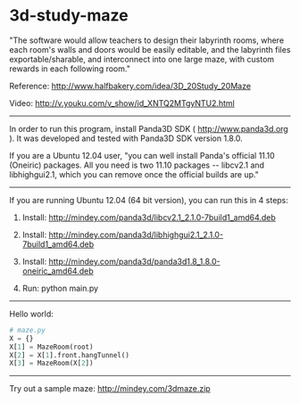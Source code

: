 3d-study-maze
=============

"The software would allow teachers to design their labyrinth rooms, where each room's walls and doors would be easily editable, and the labyrinth files exportable/sharable, and interconnect into one large maze, with custom rewards in each following room."

Reference: http://www.halfbakery.com/idea/3D_20Study_20Maze

Video: http://v.youku.com/v_show/id_XNTQ2MTgyNTU2.html

******************************************************************************

In order to run this program, install Panda3D SDK ( http://www.panda3d.org ). It was developed and tested with Panda3D SDK version 1.8.0.

If you are a Ubuntu 12.04 user, "you can well install Panda's official 11.10 (Oneiric) packages.
All you need is two 11.10 packages -- libcv2.1 and libhighgui2.1, which you can remove once the official builds are up."

******************************************************************************
If you are running Ubuntu 12.04 (64 bit version), you can run this in 4 steps:

1. Install:
http://mindey.com/panda3d/libcv2.1_2.1.0-7build1_amd64.deb

2. Install:
http://mindey.com/panda3d/libhighgui2.1_2.1.0-7build1_amd64.deb

3. Install:
http://mindey.com/panda3d/panda3d1.8_1.8.0-oneiric_amd64.deb

4. Run:
python main.py

******************************************************************************

Hello world:

```python
# maze.py
X = {}
X[1] = MazeRoom(root)
X[2] = X[1].front.hangTunnel()
X[3] = MazeRoom(X[2]) 
```

******************************************************************************

Try out a sample maze: http://mindey.com/3dmaze.zip

